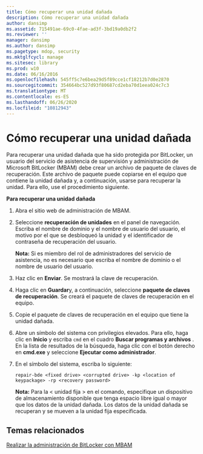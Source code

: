 ```yaml
---
title: Cómo recuperar una unidad dañada
description: Cómo recuperar una unidad dañada
author: dansimp
ms.assetid: 715491ae-69c0-4fae-ad3f-3bd19a0db2f2
ms.reviewer: ''
manager: dansimp
ms.author: dansimp
ms.pagetype: mdop, security
ms.mktglfcycl: manage
ms.sitesec: library
ms.prod: w10
ms.date: 06/16/2016
ms.openlocfilehash: 545ff5c7e6bea29d5f89cce1cf18212b7d0e2870
ms.sourcegitcommit: 354664bc527d93f80687cd2eba70d1eea024c7c3
ms.translationtype: MT
ms.contentlocale: es-ES
ms.lasthandoff: 06/26/2020
ms.locfileid: "10812943"
---
```

# Cómo recuperar una unidad dañada


Para recuperar una unidad dañada que ha sido protegida por BitLocker, un usuario del servicio de asistencia de supervisión y administración de Microsoft BitLocker (MBAM) debe crear un archivo de paquete de claves de recuperación. Este archivo de paquete puede copiarse en el equipo que contiene la unidad dañada y, a continuación, usarse para recuperar la unidad. Para ello, use el procedimiento siguiente.

**Para recuperar una unidad dañada**

1.  Abra el sitio web de administración de MBAM.

2.  Seleccione **recuperación de unidades** en el panel de navegación. Escriba el nombre de dominio y el nombre de usuario del usuario, el motivo por el que se desbloqueó la unidad y el identificador de contraseña de recuperación del usuario.

    **Nota:**  Si es miembro del rol de administradores del servicio de asistencia, no es necesario que escriba el nombre de dominio o el nombre de usuario del usuario.

     

3.  Haz clic en **Enviar**. Se mostrará la clave de recuperación.

4.  Haga clic en **Guardar**y, a continuación, seleccione **paquete de claves de recuperación**. Se creará el paquete de claves de recuperación en el equipo.

5.  Copie el paquete de claves de recuperación en el equipo que tiene la unidad dañada.

6.  Abre un símbolo del sistema con privilegios elevados. Para ello, haga clic en **Inicio** y escriba `cmd` en el cuadro **Buscar programas y archivos** . En la lista de resultados de la búsqueda, haga clic con el botón derecho en **cmd.exe** y seleccione **Ejecutar como administrador**.

7.  En el símbolo del sistema, escriba lo siguiente:

    `repair-bde <fixed drive> <corrupted drive> -kp <location of keypackage> -rp <recovery password>`

    **Nota:**  Para la &lt; unidad fija &gt; en el comando, especifique un dispositivo de almacenamiento disponible que tenga espacio libre igual o mayor que los datos de la unidad dañada. Los datos de la unidad dañada se recuperan y se mueven a la unidad fija especificada.

     

## Temas relacionados


[Realizar la administración de BitLocker con MBAM](performing-bitlocker-management-with-mbam.md)

 

 





